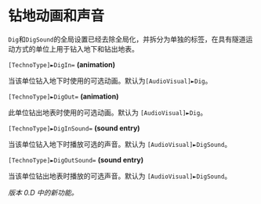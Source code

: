 # 钻地动画和声音

`Dig`和`DigSound`的全局设置已经去除全局化，并拆分为单独的标签，在具有隧道运动方式的单位上用于钻入地下和钻出地表。

`[TechnoType]►DigIn=` **(animation)**

当该单位钻入地下时使用的可选动画。默认为`[AudioVisual]►Dig`。

`[TechnoType]►DigOut=` **(animation)**

此单位钻出地表时使用的可选动画。默认为 `[AudioVisual]►Dig`。

`[TechnoType]►DigInSound=` **(sound entry)**

当该单位钻入地下时播放可选的声音。默认为 `[AudioVisual]►DigSound`。

`[TechnoType]►DigOutSound=` **(sound entry)**

当该单位钻出地表时播放的可选声音。默认为 `[AudioVisual]►DigSound`。

*版本 0.D 中的新功能。*